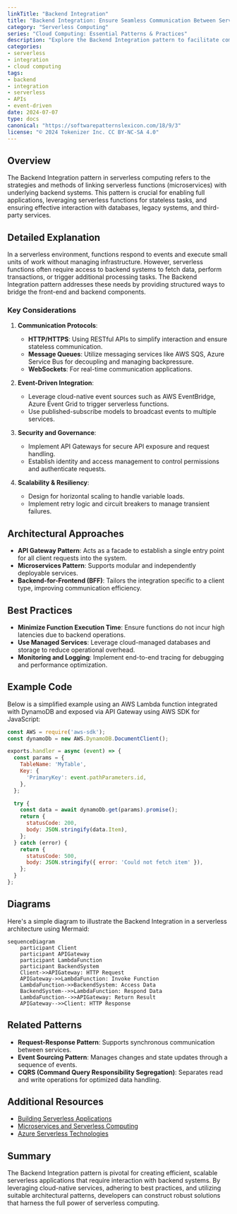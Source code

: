 ```yaml
---
linkTitle: "Backend Integration"
title: "Backend Integration: Ensure Seamless Communication Between Serverless Components and Backend Systems"
category: "Serverless Computing"
series: "Cloud Computing: Essential Patterns & Practices"
description: "Explore the Backend Integration pattern to facilitate communication between serverless functions and backend systems, leveraging event-driven architectures, APIs, and integration platforms for efficient and scalable communication."
categories:
- serverless
- integration
- cloud computing
tags:
- backend
- integration
- serverless
- APIs
- event-driven
date: 2024-07-07
type: docs
canonical: "https://softwarepatternslexicon.com/18/9/3"
license: "© 2024 Tokenizer Inc. CC BY-NC-SA 4.0"
---
```



## Overview

The Backend Integration pattern in serverless computing refers to the strategies and methods of linking serverless functions (microservices) with underlying backend systems. This pattern is crucial for enabling full applications, leveraging serverless functions for stateless tasks, and ensuring effective interaction with databases, legacy systems, and third-party services.

## Detailed Explanation

In a serverless environment, functions respond to events and execute small units of work without managing infrastructure. However, serverless functions often require access to backend systems to fetch data, perform transactions, or trigger additional processing tasks. The Backend Integration pattern addresses these needs by providing structured ways to bridge the front-end and backend components.

### Key Considerations

1. **Communication Protocols**:
   - **HTTP/HTTPS**: Using RESTful APIs to simplify interaction and ensure stateless communication.
   - **Message Queues**: Utilize messaging services like AWS SQS, Azure Service Bus for decoupling and managing backpressure.
   - **WebSockets**: For real-time communication applications.

2. **Event-Driven Integration**:
   - Leverage cloud-native event sources such as AWS EventBridge, Azure Event Grid to trigger serverless functions.
   - Use published-subscribe models to broadcast events to multiple services.

3. **Security and Governance**:
   - Implement API Gateways for secure API exposure and request handling.
   - Establish identity and access management to control permissions and authenticate requests.

4. **Scalability & Resiliency**:
   - Design for horizontal scaling to handle variable loads.
   - Implement retry logic and circuit breakers to manage transient failures.

## Architectural Approaches

- **API Gateway Pattern**: Acts as a facade to establish a single entry point for all client requests into the system.
- **Microservices Pattern**: Supports modular and independently deployable services.
- **Backend-for-Frontend (BFF)**: Tailors the integration specific to a client type, improving communication efficiency.

## Best Practices

- **Minimize Function Execution Time**: Ensure functions do not incur high latencies due to backend operations.
- **Use Managed Services**: Leverage cloud-managed databases and storage to reduce operational overhead.
- **Monitoring and Logging**: Implement end-to-end tracing for debugging and performance optimization.

## Example Code

Below is a simplified example using an AWS Lambda function integrated with DynamoDB and exposed via API Gateway using AWS SDK for JavaScript:

```javascript
const AWS = require('aws-sdk');
const dynamoDb = new AWS.DynamoDB.DocumentClient();

exports.handler = async (event) => {
  const params = {
    TableName: 'MyTable',
    Key: {
      'PrimaryKey': event.pathParameters.id,
    },
  };

  try {
    const data = await dynamoDb.get(params).promise();
    return {
      statusCode: 200,
      body: JSON.stringify(data.Item),
    };
  } catch (error) {
    return {
      statusCode: 500,
      body: JSON.stringify({ error: 'Could not fetch item' }),
    };
  }
};
```

## Diagrams

Here's a simple diagram to illustrate the Backend Integration in a serverless architecture using Mermaid:

```mermaid
sequenceDiagram
    participant Client
    participant APIGateway
    participant LambdaFunction
    participant BackendSystem
    Client->>APIGateway: HTTP Request
    APIGateway->>LambdaFunction: Invoke Function
    LambdaFunction->>BackendSystem: Access Data
    BackendSystem-->>LambdaFunction: Respond Data
    LambdaFunction-->>APIGateway: Return Result
    APIGateway-->>Client: HTTP Response
```

## Related Patterns

- **Request-Response Pattern**: Supports synchronous communication between services.
- **Event Sourcing Pattern**: Manages changes and state updates through a sequence of events.
- **CQRS (Command Query Responsibility Segregation)**: Separates read and write operations for optimized data handling.

## Additional Resources

- [Building Serverless Applications](https://aws.amazon.com/serverless/)
- [Microservices and Serverless Computing](https://developers.google.com/architecture/microservices-serverless)
- [Azure Serverless Technologies](https://azure.microsoft.com/en-us/solutions/serverless/)

## Summary

The Backend Integration pattern is pivotal for creating efficient, scalable serverless applications that require interaction with backend systems. By leveraging cloud-native services, adhering to best practices, and utilizing suitable architectural patterns, developers can construct robust solutions that harness the full power of serverless computing.
